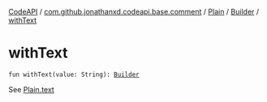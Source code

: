 [CodeAPI](../../../index.md) / [com.github.jonathanxd.codeapi.base.comment](../../index.md) / [Plain](../index.md) / [Builder](index.md) / [withText](.)

# withText

`fun withText(value: String): `[`Builder`](index.md)

See [Plain.text](../text.md)

